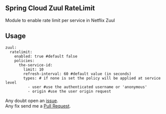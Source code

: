 Spring Cloud Zuul RateLimit
---
Module to enable rate limit per service in Netflix Zuul

Usage
---
```
zuul:
  ratelimit:
    enabled: true #default false
    policies:
      the-service-id:
        limit: 10
        refresh-interval: 60 #default value (in seconds)
        types: # if none is set the policy will be applied at service level
          - user #use the authenticated username or 'anonymous'
          - origin #use the user origin request
```

Any doubt open an [issue](https://github.com/marcosbarbero/spring-cloud-starter-zuul-ratelimit/issues).  
Any fix send me a [Pull Request](https://github.com/marcosbarbero/spring-cloud-starter-zuul-ratelimit/pulls).
